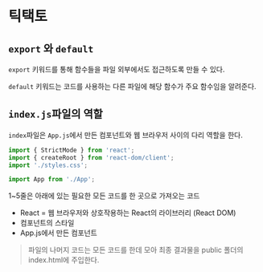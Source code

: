 # 틱택토

## `export` 와 `default`

`export` 키워드를 통해 함수들을 파일 외부에서도 접근하도록 만들 수 있다.

`default` 키워드는 코드를 사용하는 다른 파일에 해당 함수가 주요 함수임을 알려준다.

## `index.js`파일의 역할

`index`파일은 `App.js`에서 만든 컴포넌트와 웹 브라우저 사이의 다리 역할을 한다.

```javascript
import { StrictMode } from 'react';
import { createRoot } from 'react-dom/client';
import './styles.css';

import App from './App';
```

1~5줄은 아래에 있는 필요한 모든 코드를 한 곳으로 가져오는 코드

-   React
    = 웹 브라우저와 상호작용하는 React의 라이브러리 (React DOM)
-   컴포넌트의 스타일
-   App.js에서 만든 컴포넌트

> 파일의 나머지 코드는 모든 코드를 한데 모아 최종 결과물을 public 폴더의 index.html에 주입한다.
